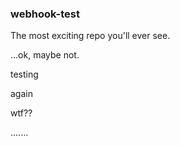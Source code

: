 ### webhook-test

The most exciting repo you'll ever see.

...ok, maybe not.

testing

again

wtf??

.......
